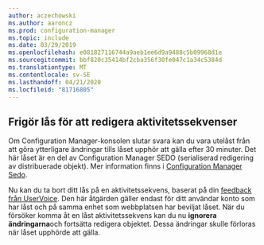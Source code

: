 ```yaml
---
author: aczechowski
ms.author: aaroncz
ms.prod: configuration-manager
ms.topic: include
ms.date: 03/29/2019
ms.openlocfilehash: e081827116744a9aeb1ee6d9a9488c5b09968d1e
ms.sourcegitcommit: bbf820c35414bf2cba356f30fe047c1a34c5384d
ms.translationtype: MT
ms.contentlocale: sv-SE
ms.lasthandoff: 04/21/2020
ms.locfileid: "81716805"
---
```

## <a name="reclaim-lock-for-editing-task-sequences"></a><a name="bkmk_sedo"></a>Frigör lås för att redigera aktivitetssekvenser
<!--3699337-->

Om Configuration Manager-konsolen slutar svara kan du vara utelåst från att göra ytterligare ändringar tills låset upphör att gälla efter 30 minuter. Det här låset är en del av Configuration Manager SEDO (serialiserad redigering av distribuerade objekt). Mer information finns i [Configuration Manager Sedo](../../../../../develop/core/understand/sedo.md).

Nu kan du ta bort ditt lås på en aktivitetssekvens, baserat på din [feedback från UserVoice](https://configurationmanager.uservoice.com/forums/300492-ideas/suggestions/15825373-when-a-console-crashes-and-you-are-editing-a-task). Den här åtgärden gäller endast för ditt användar konto som har låst och på samma enhet som webbplatsen har beviljat låset. När du försöker komma åt en låst aktivitetssekvens kan du nu **ignorera ändringarna**och fortsätta redigera objektet. Dessa ändringar skulle förloras när låset upphörde att gälla.

